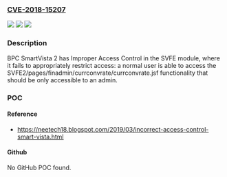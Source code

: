 ### [CVE-2018-15207](https://cve.mitre.org/cgi-bin/cvename.cgi?name=CVE-2018-15207)
![](https://img.shields.io/static/v1?label=Product&message=n%2Fa&color=blue)
![](https://img.shields.io/static/v1?label=Version&message=n%2Fa&color=blue)
![](https://img.shields.io/static/v1?label=Vulnerability&message=n%2Fa&color=brighgreen)

### Description

BPC SmartVista 2 has Improper Access Control in the SVFE module, where it fails to appropriately restrict access: a normal user is able to access the SVFE2/pages/finadmin/currconvrate/currconvrate.jsf functionality that should be only accessible to an admin.

### POC

#### Reference
- https://neetech18.blogspot.com/2019/03/incorrect-access-control-smart-vista.html

#### Github
No GitHub POC found.

